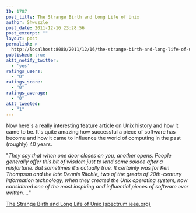 ```yaml
---
ID: 1787
post_title: The Strange Birth and Long Life of Unix
author: Shwuzzle
post_date: 2011-12-16 23:28:56
post_excerpt: ""
layout: post
permalink: >
  http://localhost:8080/2011/12/16/the-strange-birth-and-long-life-of-unix/
published: true
aktt_notify_twitter:
  - 'yes'
ratings_users:
  - "0"
ratings_score:
  - "0"
ratings_average:
  - "0"
aktt_tweeted:
  - "1"
---
```

Now here's a really interesting feature article on Unix history and how it came to be. It's quite amazing how successful a piece of software has become and how it came to influence the world of computing in the past (roughly) 40 years.

"<em>They say that when one door closes on you, another opens. People generally offer this bit of wisdom just to lend some solace after a misfortune. But sometimes it's actually true. It certainly was for Ken Thompson and the late Dennis Ritchie, two of the greats of 20th-century information technology, when they created the Unix operating system, now considered one of the most inspiring and influential pieces of software ever written....</em>"

<a href="http://spectrum.ieee.org/computing/software/the-strange-birth-and-long-life-of-unix">The Strange Birth and Long Life of Unix (spectrum.ieee.org)</a>